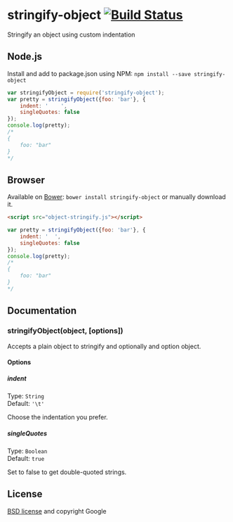 # stringify-object [![Build Status](https://secure.travis-ci.org/yeoman/stringify-object.png?branch=master)](http://travis-ci.org/yeoman/stringify-object)

Stringify an object using custom indentation


## Node.js

Install and add to package.json using NPM: `npm install --save stringify-object`

```js
var stringifyObject = require('stringify-object');
var pretty = stringifyObject({foo: 'bar'}, {
    indent: '    ',
    singleQuotes: false
});
console.log(pretty);
/*
{
    foo: "bar"
}
*/
```

## Browser

Available on [Bower](https://github.com/twitter/bower): `bower install stringify-object`
 or manually download it.

```html
<script src="object-stringify.js"></script>
```

```js
var pretty = stringifyObject({foo: 'bar'}, {
    indent: '  ',
    singleQuotes: false
});
console.log(pretty);
/*
{
    foo: "bar"
}
*/
```



## Documentation

### stringifyObject(object, [options])

Accepts a plain object to stringify and optionally and option object.

#### Options

##### indent

Type: `String`  
Default: `'\t'`

Choose the indentation you prefer.

##### singleQuotes

Type: `Boolean`  
Default: `true`

Set to false to get double-quoted strings.


## License

[BSD license](http://opensource.org/licenses/bsd-license.php) and copyright Google
